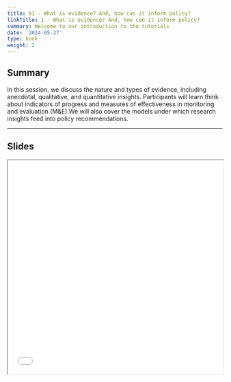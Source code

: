 ```yaml
---
title: 01 - What is evidence? And, how can it inform policy?
linkTitle: 1 - What is evidence? And, how can it inform policy?
summary: Welcome to our introduction to the tutorials
date: '2024-05-27'
type: book
weight: 2
---
```


## Summary

In this session, we discuss the nature and types of evidence, including anecdotal, qualitative, and quantitative insights. Participants will learn think about indicators of progress and measures of effectiveness in monitoring and evaluation (M&E).We will also cover the models under which research insights feed into policy recommendations.

---

## Slides

<iframe src="../d4s1-what-is-evidence.pdf#view=fit" width="100%" height="500px">
    </iframe>

<!--
## Courses in this program

{{< list_children >}}

{{< figure src="featured.jpg" >}}

{{< callout note >}}
The parameter $\mu$ is the mean or expectation of the distribution.
$\sigma$ is its standard deviation.
The variance of the distribution is $\sigma^{2}$.
{{< /callout >}}
-->
